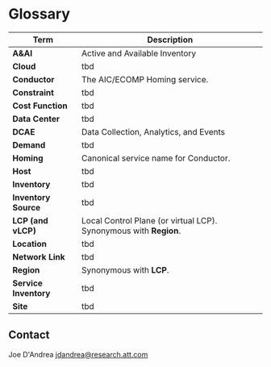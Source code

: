 # Glossary

| Term | Description |
|------|-------------|
| **A&AI** | Active and Available Inventory |
| **Cloud** | tbd |
| **Conductor** | The AIC/ECOMP Homing service. |
| **Constraint** | tbd |
| **Cost Function** | tbd |
| **Data Center** | tbd |
| **DCAE** | Data Collection, Analytics, and Events |
| **Demand** | tbd |
| **Homing** | Canonical service name for Conductor. |
| **Host** | tbd |
| **Inventory** | tbd |
| **Inventory Source** | tbd |
| **LCP (and vLCP)** | Local Control Plane (or virtual LCP). Synonymous with **Region**. |
| **Location** | tbd |
| **Network Link** | tbd |
| **Region** | Synonymous with **LCP**. |
| **Service Inventory** | tbd |
| **Site** | tbd |

## Contact ##

Joe D'Andrea <jdandrea@research.att.com>
